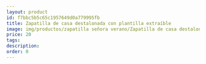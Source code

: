 ```yaml
---
layout: product
id: f7bbc5b5c65c1957649d0a779995fb
title: Zapatilla de casa destalonada con plantilla extraíble
image: img/productos/zapatilla señora verano/Zapatilla de casa destalonada con plantilla extraíble=20.webp
price: 20
tags: 
description: 
order: 0
---
```

